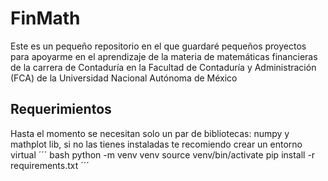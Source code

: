 # FinMath
Este es un pequeño repositorio en el que guardaré pequeños proyectos para apoyarme en el aprendizaje de la materia de matemáticas financieras de la carrera de Contaduría en la Facultad de Contaduría y Administración (FCA) de la Universidad Nacional Autónoma de México

## Requerimientos
Hasta el momento se necesitan solo un par de bibliotecas: numpy y mathplot lib, si no las tienes instaladas te recomiendo crear un entorno virtual
´´´ bash
python -m venv venv
source venv/bin/activate
pip install -r requirements.txt
´´´

